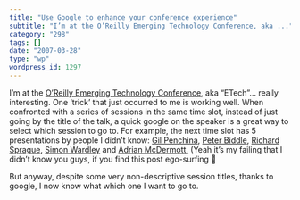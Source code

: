 ```yaml
---
title: "Use Google to enhance your conference experience"
subtitle: "I’m at the O’Reilly Emerging Technology Conference, aka ..."
category: "298"
tags: []
date: "2007-03-28"
type: "wp"
wordpress_id: 1297
---
```

I’m at the [O’Reilly Emerging Technology Conference](http://conferences.oreillynet.com/etech/), aka “ETech”… really interesting. One ‘trick’ that just occurred to me is working well. When confronted with a series of sessions in the same time slot, instead of just going by the title of the talk, a quick google on the speaker is a great way to select which session to go to. 
For example, the next time slot has 5 presentations by people I didn’t know: [Gil Penchina](http://www.google.com/search?q=gil+penchina&ie=utf-8&oe=utf-8&aq=t&rls=org.mozilla:en-US:official&client=firefox-a), [Peter Biddle](http://www.google.com/search?hl=en&safe=off&client=firefox-a&rls=org.mozilla%3Aen-US%3Aofficial&hs=7Df&q=peter+biddle&btnG=Search), [Richard Sprague](http://www.google.com/search?hl=en&safe=off&client=firefox-a&rls=org.mozilla%3Aen-US%3Aofficial&hs=ZEf&q=richard+sprague&btnG=Search), [Simon Wardley](http://www.google.com/search?hl=en&safe=off&client=firefox-a&rls=org.mozilla%3Aen-US%3Aofficial&hs=rFf&q=simon+wardley&btnG=Search) and [Adrian McDermott.](http://www.google.com/search?q=adrian+mcdermott&ie=utf-8&oe=utf-8&aq=t&rls=org.mozilla:en-US:official&client=firefox-a) (Yeah it’s my failing that I didn’t know you guys, if you find this post ego-surfing 🙂

But anyway, despite some very non-descriptive session titles, thanks to google, I now know what which one I want to go to.